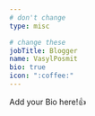```yaml
---
# don't change
type: misc

# change these
jobTitle: Blogger
name: VasylPosmit
bio: true
icon: ":coffee:"
---
```


Add your Bio here!:+1: